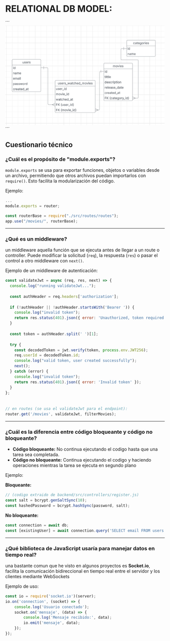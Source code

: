 # RELATIONAL DB MODEL:
´´´
    ![MER](./docs/img/image.png)
´´´

## Cuestionario técnico

### ¿Cuál es el propósito de "module.exports"?
`module.exports` se usa para exportar funciones, objetos o variables desde un archivo, permitiendo que otros archivos puedan importarlos con `require()`. Esto facilita la modularización del código.

Ejemplo:
```js
...
module.exports = router;
```

```js
const routerBase = require("./src/routes/routes");
app.use("/movies/", routerBase);
```

---

### ¿Qué es un middleware?
un middleware aquella función que se ejecuta antes de llegar a un route o controller. Puede modificar la solicitud (`req`), la respuesta (`res`) o pasar el control a otro middleware con `next()`.

Ejemplo de un middleware de autenticación:
```js
const validateJwt = async (req, res, next) => {
  console.log("running validateJwt...");

  const authHeader = req.headers['authorization'];

  if (!authHeader || !authHeader.startsWith('Bearer ')) {
    console.log("invalid token");
    return res.status(401).json({ error: 'Unauthorized, token required' });
  }

  const token = authHeader.split(' ')[1];

  try {
    const decodedToken = jwt.verify(token, process.env.JWT256);
    req.userId = decodedToken.id;
    console.log("valid token, user created successfully");
    next();
  } catch (error) {
    console.log("invalid token");
    return res.status(401).json({ error: 'Invalid token' });
  }
};


// en routes (se usa el validateJwt para el endpoint):
router.get('/movies', validateJwt, filterMovies);
```

---

### ¿Cuál es la diferencia entre código bloqueante y código no bloqueante?
- **Código bloqueante:** No continua ejecutando el codigo hasta que una tarea sea completada.
- **Código no bloqueante:** Continua ejecutando el codigo y haciendo operaciones mientras la tarea se ejecuta en segundo plano

Ejemplo:

**Bloqueante:**
```js
// (codigo extraido de backend/src/controllers/register.js)
const salt = bcrypt.genSaltSync(10);
const hashedPassword = bcrypt.hashSync(password, salt);

```

**No bloqueante:**
```js
const connection = await db;
const [existingUser] = await connection.query('SELECT email FROM users WHERE email = ?', [email]);
```

---

### ¿Qué biblioteca de JavaScript usaría para manejar datos en tiempo real?
una bastante comun que he visto en algunos proyectos es **Socket.io**,  facilita la comunicación bidireccional en tiempo real entre el servidor y los clientes mediante WebSockets

Ejemplo de uso:
```js
const io = require('socket.io')(server);
io.on('connection', (socket) => {
    console.log('Usuario conectado');
    socket.on('mensaje', (data) => {
        console.log('Mensaje recibido:', data);
        io.emit('mensaje', data); 
    });
});
```



